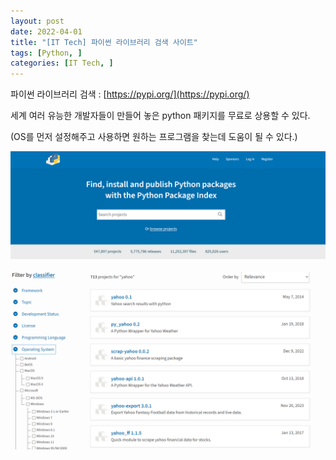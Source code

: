 ```yaml
---
layout: post
date: 2022-04-01
title: "[IT Tech] 파이썬 라이브러리 검색 사이트"
tags: [Python, ]
categories: [IT Tech, ]
---
```


파이썬 라이브러리 검색 : [https://pypi.org/](https://pypi.org/)


세계 여러 유능한 개발자들이 만들어 놓은 python 패키지를 무료로 상용할 수 있다.


(OS를 먼저 설정해주고 사용하면 원하는 프로그램을 찾는데 도움이 될 수 있다.)


![0](/assets/img/2022-04-01-[IT-Tech]-파이썬-라이브러리-검색-사이트.md/0.png)


![1](/assets/img/2022-04-01-[IT-Tech]-파이썬-라이브러리-검색-사이트.md/1.png)

